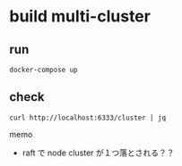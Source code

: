 # build multi-cluster

## run

```shell
docker-compose up
```

## check

```shell
curl http://localhost:6333/cluster | jq
```

memo

- raft で node cluster が１つ落とされる？？
